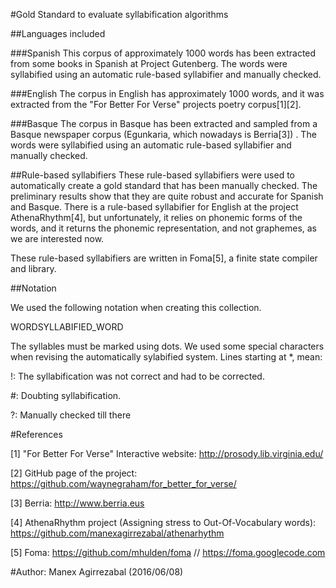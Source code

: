 #Gold Standard to evaluate syllabification algorithms

##Languages included

###Spanish
This corpus of approximately 1000 words has been extracted from some books in Spanish at Project Gutenberg. The words were syllabified using an automatic rule-based syllabifier and manually checked.

###English
The corpus in English has approximately 1000 words, and it was extracted from the "For Better For Verse" projects poetry corpus[1][2]. 

###Basque
The corpus in Basque has been extracted and sampled from a Basque newspaper corpus (Egunkaria, which nowadays is Berria[3]) . The words were syllabified using an automatic rule-based syllabifier and manually checked.

##Rule-based syllabifiers
These rule-based syllabifiers were used to automatically create a gold standard that has been manually checked. The preliminary results show that they are quite robust and accurate for Spanish and Basque. There is a rule-based syllabifier for English at the project AthenaRhythm[4], but unfortunately, it relies on phonemic forms of the words, and it returns the phonemic representation, and not graphemes, as we are interested now.

These rule-based syllabifiers are written in Foma[5], a finite state compiler and library.

##Notation

We used the following notation when creating this collection.

WORD<TAB>SYLLABIFIED_WORD

The syllables must be marked using dots. We used some special characters when revising the automatically sylabified system. Lines starting at *, mean:

!: The syllabification was not correct and had to be corrected.

\#: Doubting syllabification.

?: Manually checked till there

#References

[1] "For Better For Verse" Interactive website: http://prosody.lib.virginia.edu/

[2] GitHub page of the project: https://github.com/waynegraham/for_better_for_verse/

[3] Berria: http://www.berria.eus

[4] AthenaRhythm project (Assigning stress to Out-Of-Vocabulary words): https://github.com/manexagirrezabal/athenarhythm

[5] Foma: https://github.com/mhulden/foma // https://foma.googlecode.com

#Author:
Manex Agirrezabal (2016/06/08)